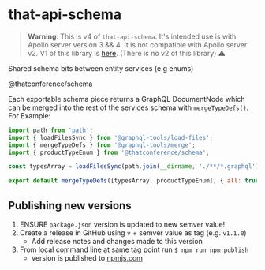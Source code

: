# that-api-schema

> **Warning**: This is v4 of `that-api-schema`. It's intended use is with Apollo server version 3 && 4. It is not compatible with Apollo server v2. V1 of this library is [here](https://github.com/ThatConference/that-api/tree/v1). (There is no v2 of this library) ⚠

Shared schema bits between entity services (e.g enums)

@thatconference/schema

Each exportable schema piece returns a GraphQL DocumentNode which can be merged into the rest of the services schema with `mergeTypeDefs()`. For Example:

```javascript
import path from 'path';
import { loadFilesSync } from '@graphql-tools/load-files';
import { mergeTypeDefs } from '@graphql-tools/merge';
import { productTypeEnum } from '@thatconference/schema';

const typesArray = loadFilesSync(path.join(__dirname, './**/*.graphql'));

export default mergeTypeDefs([typesArray, productTypeEnum], { all: true });
```

## Publishing new versions

1. ENSURE `package.json` version is updated to new semver value!
1. Create a release in GitHub using `v` + semver value as tag (e.g. `v1.1.0`)
   - Add release notes and changes made to this version
1. From local command line at same tag point run `$ npm run npm:publish`
   - version is published to [npmjs.com](https://www.npmjs.com/package/@thatconference/schema)
